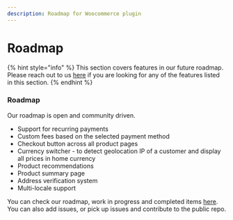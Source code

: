```yaml
---
description: Roadmap for Woocommerce plugin
---
```


# Roadmap

{% hint style="info" %}
This section covers features in our future roadmap. Please reach out to us [here](https://join.slack.com/t/hyperswitch-io/shared\_invite/zt-1k6cz4lee-SAJzhz6bjmpp4jZCDOtOIg) if you are looking for any of the features listed in this section.
{% endhint %}

### Roadmap

Our roadmap is open and community driven.

* Support for recurring payments
* Custom fees based on the selected payment method
* Checkout button across all product pages
* Currency switcher - to detect geolocation IP of a customer and display all prices in home currency
* Product recommendations
* Product summary page
* Address verification system
* Multi-locale support

You can check our roadmap, work in progress and completed items [here](https://github.com/juspay/hyperswitch-woocommerce-plugin). You can also add issues, or pick up issues and contribute to the public repo.&#x20;
